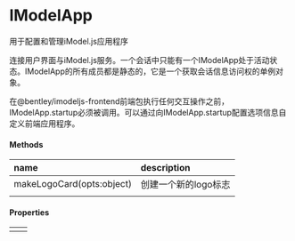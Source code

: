 # IModelApp

用于配置和管理iModel.js应用程序

连接用户界面与iModel.js服务。一个会话中只能有一个IModelApp处于活动状态。IModelApp的所有成员都是静态的，它是一个获取会话信息访问权的单例对象。

在@bentley/imodeljs-frontend前端包执行任何交互操作之前，IModelApp.startup必须被调用。可以通过向IModelApp.startup配置选项信息自定义前端应用程序。

#### Methods

| name | description |
| :--- | :--- |
| makeLogoCard\(opts:object\) | 创建一个新的logo标志 |
|  |  |

#### Properties

|  |  |
| :--- | :--- |
|  |  |



